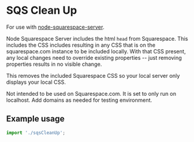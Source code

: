 # SQS Clean Up
For use with [node-squarespace-server](https://github.com/kitajchuk/node-squarespace-server).

Node Squarespace Server includes the html `head` from Squarespace. This
includes the CSS includes resulting in any CSS that is on the squarespace.com
instance to be included locally. With that CSS present, any local changes need
to override existing properties -- just removing properties results in no
visible change.

This removes the included Squarespace CSS so your local server only displays
your local CSS.

Not intended to be used on Squarespace.com. It is set to only run on localhost.
Add domains as needed for testing environment.

## Example usage

```js
import './sqsCleanUp';
```
